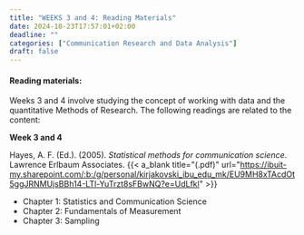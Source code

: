```yaml
---
title: "WEEKS 3 and 4: Reading Materials"
date: 2024-10-23T17:57:01+02:00
deadline: ""
categories: ["Communication Research and Data Analysis"]
draft: false
---
```


#### Reading materials:

Weeks 3 and 4 involve studying the concept of working with data and the quantitative Methods of Research. The following readings are related to the content:

**Week 3 and 4**

Hayes, A. F. (Ed.). (2005). *Statistical methods for communication science*. Lawrence Erlbaum Associates.
 {{< a_blank title="(.pdf)" url="https://ibuit-my.sharepoint.com/:b:/g/personal/kirjakovski_ibu_edu_mk/EU9MH8xTAcdOt5ggJRNMUjsBBh14-LTl-YuTrzt8sFBwNQ?e=UdLfkl" >}}

* Chapter 1: Statistics and Communication Science
* Chapter 2: Fundamentals of Measurement
* Chapter 3: Sampling